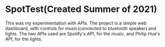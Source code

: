 # SpotTest(Created Summer of 2021)

This was my experimentation with APIs. The project is a simple web dashboard, with controls for music(connected to bluetooth speaker) and lights. The two APIs used are Spotify's API, for the music, and Philip Hue's API, for the lights.
